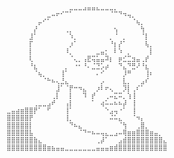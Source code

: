 ⠀⠀⠀⠀⠀⠀⠀⠀⠀⠀⠀⠀⠀⠀⣀⣀⣀⣠⣤⣤⣄⣀⣀⣀⡀⠀⠀⠀⠀⠀⠀⠀⠀⠀⠀⠀⠀⠀⠀⠀
⠀⠀⠀⠀⠀⠀⠀⠀⠀⣀⠤⠖⠊⠉⠁⠀⠀⠀⠀⠀⠀⠀⠀⠈⠉⠙⠲⢤⡀⠀⠀⠀⠀⠀⠀⠀⠀⠀⠀⠀
⠀⠀⠀⠀⠀⠀⠀⡤⠊⠁⠀⠀⠀⠀⠀⠀⠀⠀⠀⠀⠀⠀⠀⠀⠀⠀⠀⠀⠈⢦⡀⠀⠀⠀⠀⠀⠀⠀⠀⠀
⠀⠀⠀⠀⠀⠀⡜⠀⠀⠀⠀⠀⠀⢀⡀⠀⠀⠀⠀⠀⠀⠀⠀⠀⢢⠀⠀⠀⠀⠀⢳⠀⠀⠀⠀⠀⠀⠀⠀⠀
⠀⠀⠀⠀⠀⣸⠁⠀⠀⠀⠀⠀⠀⠀⠱⡀⠀⠀⠀⠀⠀⠀⠀⡀⠈⠀⡀⠀⠀⠀⠈⡇⠀⠀⠀⠀⠀⠀⠀⠀
⠀⠀⠀⠀⠀⡏⠀⠀⠀⠀⠀⠀⠀⠀⡰⠁⠀⠀⠀⠀⠀⠀⠀⠘⡆⡜⠁⠀⠀⠀⠀⢧⡀⠀⠀⠀⠀⠀⠀⠀
⠀⠀⠀⠀⠀⡇⠀⠀⠀⠀⠀⠀⠀⠸⡀⠀⠀⠀⠀⠀⣀⣤⡂⠀⠇⠱⠀⡀⠀⠀⠀⠀⡇⠀⠀⠀⠀⠀⠀⠀
⠀⠀⠀⠀⠀⢇⠀⠀⠀⠀⠀⠀⠀⠀⠈⢄⡀⢠⣟⢭⣥⣤⠽⡆⠀⡶⣊⣉⣲⣤⢀⡞⠀⠀⠀⠀⠀⠀⠀⠀
⠀⠀⠀⠀⠀⠘⣆⠀⠀⠀⠀⠀⠀⡀⠀⠐⠂⠘⠄⣈⣙⡡⡴⠀⠀⠙⣄⠙⣛⠜⠘⣆⠀⠀⠀⠀⠀⠀⠀⠀
⠀⠀⠀⠀⠀⠀⠈⢦⡀⠀⠀⠀⢸⠁⠀⠀⠀⠀⠀⠀⠄⠊⠀⠀⠀⠀⡸⠛⠀⠀⠀⢸⠆⠀⠀⠀⠀⠀⠀⠀
⠀⠀⠀⠀⠀⠀⠀⠀⠈⠓⠦⢄⣘⣄⠀⠀⠀⠀⠀⠀⠀⡠⠀⠀⠀⠀⣇⡀⠀⠀⣠⠎⠀⠀⠀⠀⠀⠀⠀⠀
⠀⠀⠀⠀⠀⠀⠀⠀⠀⠀⠀⣸⠁⠈⡟⠒⠲⣄⠀⠀⡰⠇⠖⢄⠀⠀⡹⡇⢀⠎⠁⠀⠀⠀⠀⠀⠀⠀⠀⠀
⠀⠀⠀⠀⠀⠀⠀⠀⠀⠀⢀⡇⠀⠀⡇⠀⠀⠹⠀⡞⠀⠀⢀⠤⣍⠭⡀⢱⢸⠀⠀⠀⠀⠀⠀⠀⠀⠀⠀⠀
⠀⠀⠀⠀⠀⠀⢀⣀⣀⣠⠞⠀⠀⢠⡇⠀⠀⠀⠀⠁⠀⢴⠥⠤⠦⠦⡼⠀⢸⠀⠀⠀⠀⠀⠀⠀⠀⠀⠀⠀
⣀⣤⣴⣶⣿⣿⡟⠁⠀⠋⠀⠀⠀⢸⠁⠀⠀⠀⠀⠀⠀⠀⠑⣠⢤⠐⠁⠀⢸⠀⠀⠀⠀⠀⠀⠀⠀⠀⠀⠀
⣿⣿⣿⣿⣿⡟⠀⠀⠀⠀⠀⠀⠀⢸⡀⠀⠀⠀⠀⠀⠀⠀⠀⠬⠥⣄⠀⠀⠈⠲⡄⠀⠀⠀⠀⠀⠀⠀⠀⠀
⣿⣿⣿⣿⣿⡇⠀⠀⠀⠀⠀⠀⠀⠀⠙⠦⣄⠀⠀⠀⠀⠀⠀⠀⠀⠈⢳⠀⠀⢀⣿⡀⠀⠀⠀⠀⠀⠀⠀⠀
⣿⣿⣿⣿⣿⣧⠀⠀⠀⠀⠀⠀⠀⠀⠀⠀⠈⠙⠒⠦⠤⢤⣄⣀⣠⠤⢿⣶⣶⣿⣿⣿⣶⣤⡀⠀⠀⠀⠀⠀
⣿⣿⣿⣿⣿⣿⣷⣄⠀⠀⠀⠀⠀⠀⠀⠀⠀⠀⠀⠀⢀⡼⠁⠀⠀⣠⣾⣿⣿⣿⣿⣿⣿⣿⣿⣄⠀⠀⠀⠀
⣿⣿⣿⣿⣿⣿⣿⣿⣿⣶⣦⣤⣤⣀⣀⣀⣀⣀⣀⣀⣤⣤⣤⣶⣾⣿⣿⣿⣿⣿⣿⣿⣿⣿⣿⣿⠀⠀⠀